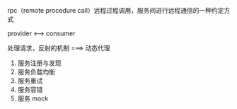 rpc（remote procedure call）远程过程调用，服务间进行远程通信的一种约定方式

provider <--> consumer

处理请求，反射的机制 ===> 动态代理

1. 服务注册与发现
2. 服务负载均衡
3. 服务重试
4. 服务容错
5. 服务 mock